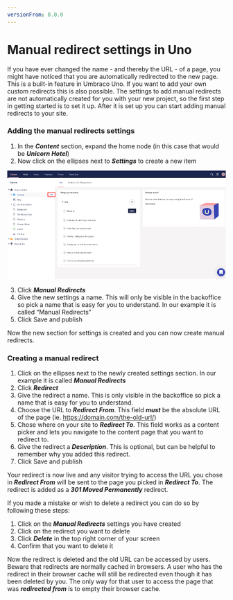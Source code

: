 ```yaml
---
versionFrom: 8.0.0
---
```


# Manual redirect settings in Uno
If you have ever changed the name - and thereby the URL - of a page, you might have noticed that you are automatically redirected to the new page. This is a built-in feature in Umbraco Uno.
If you want to add your own custom redirects this is also possible.
The settings to add manual redirects are not automatically created for you with your new project, so the first step in getting started is to set it up. After it is set up you can start adding manual redirects to your site.

### Adding the manual redirects settings

1. In the ***Content*** section, expand the home node (in this case that would be ***Unicorn Hotel***)
2. Now click on the ellipses next to ***Settings*** to create a new item

![Manual redirects setup](images/Manual-redirects-setup.png)

3. Click ***Manual Redirects***
4. Give the new settings a name. This will only be visible in the backoffice so pick a name that is easy for you to understand. In our example it is called “Manual Redirects”
5. Click Save and publish

Now the new section for settings is created and you can now create manual redirects.


### Creating a manual redirect

1. Click on the ellipses next to the newly created settings section. In our example it is called ***Manual Redirects***
2. Click ***Redirect***
3. Give the redirect a name. This is only visible in the backoffice so pick a name that is easy for you to understand.
4. Choose the URL to ***Redirect From***. This field ***must*** be the absolute URL of the page (ie. https://domain.com/the-old-url/)
5. Chose where on your site to ***Redirect To***. This field works as a content picker and lets you navigate to the content page that you want to redirect to.
6. Give the redirect a ***Description***. This is optional, but can be helpful to remember why you added this redirect.
7. Click Save and publish

Your redirect is now live and any visitor trying to access the URL you chose in ***Redirect From*** will be sent to the page you picked in ***Redirect To***. The redirect is added as a ***301 Moved Permanently*** redirect.

If you made a mistake or wish to delete a redirect you can do so by following these steps:
1. Click on the ***Manual Redirects*** settings you have created
2. Click on the redirect you want to delete
3. Click ***Delete*** in the top right corner of your screen
4. Confirm that you want to delete it

Now the redirect is deleted and the old URL can be accessed by users. Beware that redirects are normally cached in browsers. A user who has the redirect in their browser cache will still be redirected even though it has been deleted by you. The only way for that user to access the page that was ***redirected from*** is to empty their browser cache.

